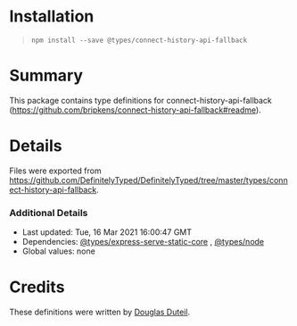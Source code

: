 # Installation

> `npm install --save @types/connect-history-api-fallback`

# Summary

This package contains type definitions for
connect-history-api-fallback (https://github.com/bripkens/connect-history-api-fallback#readme).

# Details

Files were exported
from https://github.com/DefinitelyTyped/DefinitelyTyped/tree/master/types/connect-history-api-fallback.

### Additional Details

* Last updated: Tue, 16 Mar 2021 16:00:47 GMT
* Dependencies: [@types/express-serve-static-core](https://npmjs.com/package/@types/express-serve-static-core)
  , [@types/node](https://npmjs.com/package/@types/node)
* Global values: none

# Credits

These definitions were written by [Douglas Duteil](https://github.com/douglasduteil).
